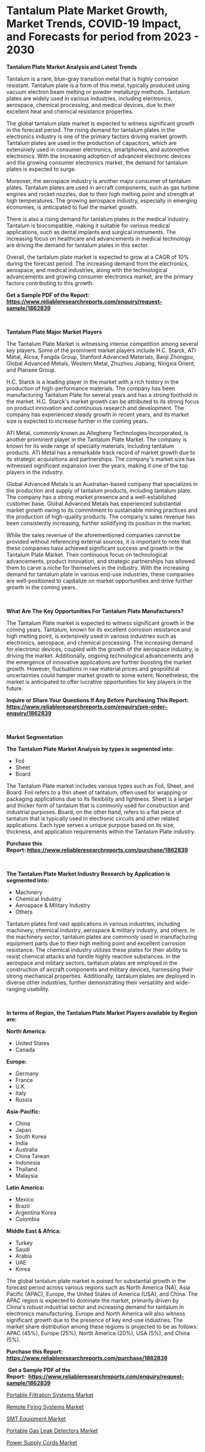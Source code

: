 <p><h1>Tantalum Plate Market Growth, Market Trends, COVID-19 Impact, and Forecasts for period from 2023 - 2030</h1></p><p><strong>Tantalum Plate Market Analysis and Latest Trends</strong></p>
<p><p>Tantalum is a rare, blue-gray transition metal that is highly corrosion resistant. Tantalum plate is a form of this metal, typically produced using vacuum electron beam melting or powder metallurgy methods. Tantalum plates are widely used in various industries, including electronics, aerospace, chemical processing, and medical devices, due to their excellent heat and chemical resistance properties.</p><p>The global tantalum plate market is expected to witness significant growth in the forecast period. The rising demand for tantalum plates in the electronics industry is one of the primary factors driving market growth. Tantalum plates are used in the production of capacitors, which are extensively used in consumer electronics, smartphones, and automotive electronics. With the increasing adoption of advanced electronic devices and the growing consumer electronics market, the demand for tantalum plates is expected to surge.</p><p>Moreover, the aerospace industry is another major consumer of tantalum plates. Tantalum plates are used in aircraft components, such as gas turbine engines and rocket nozzles, due to their high melting point and strength at high temperatures. The growing aerospace industry, especially in emerging economies, is anticipated to fuel the market growth.</p><p>There is also a rising demand for tantalum plates in the medical industry. Tantalum is biocompatible, making it suitable for various medical applications, such as dental implants and surgical instruments. The increasing focus on healthcare and advancements in medical technology are driving the demand for tantalum plates in this sector.</p><p>Overall, the tantalum plate market is expected to grow at a CAGR of 10% during the forecast period. The increasing demand from the electronics, aerospace, and medical industries, along with the technological advancements and growing consumer electronics market, are the primary factors contributing to this growth.</p></p>
<p><strong>Get a Sample PDF of the Report:&nbsp; <a href="https://www.reliableresearchreports.com/enquiry/request-sample/1862839">https://www.reliableresearchreports.com/enquiry/request-sample/1862839</a></strong></p>
<p>&nbsp;</p>
<p><strong>Tantalum Plate Major Market Players</strong></p>
<p><p>The Tantalum Plate Market is witnessing intense competition among several key players. Some of the prominent market players include H.C. Starck, ATI Metal, Alcoa, Fangda Group, Stanford Advanced Materials, Baoji Zhongpu, Global Advanced Metals, Western Metal, Zhuzhou Jiabang, Ningxia Orient, and Plansee Group.</p><p>H.C. Starck is a leading player in the market with a rich history in the production of high-performance materials. The company has been manufacturing Tantalum Plate for several years and has a strong foothold in the market. H.C. Starck's market growth can be attributed to its strong focus on product innovation and continuous research and development. The company has experienced steady growth in recent years, and its market size is expected to increase further in the coming years.</p><p>ATI Metal, commonly known as Allegheny Technologies Incorporated, is another prominent player in the Tantalum Plate Market. The company is known for its wide range of specialty materials, including tantalum products. ATI Metal has a remarkable track record of market growth due to its strategic acquisitions and partnerships. The company's market size has witnessed significant expansion over the years, making it one of the top players in the industry.</p><p>Global Advanced Metals is an Australian-based company that specializes in the production and supply of tantalum products, including tantalum plate. The company has a strong market presence and a well-established customer base. Global Advanced Metals has experienced substantial market growth owing to its commitment to sustainable mining practices and the production of high-quality products. The company's sales revenue has been consistently increasing, further solidifying its position in the market.</p><p>While the sales revenue of the aforementioned companies cannot be provided without referencing external sources, it is important to note that these companies have achieved significant success and growth in the Tantalum Plate Market. Their continuous focus on technological advancements, product innovation, and strategic partnerships has allowed them to carve a niche for themselves in the industry. With the increasing demand for tantalum plate in various end-use industries, these companies are well-positioned to capitalize on market opportunities and drive further growth in the coming years.</p></p>
<p>&nbsp;</p>
<p><strong>What Are The Key Opportunities For Tantalum Plate Manufacturers?</strong></p>
<p><p>The Tantalum Plate market is expected to witness significant growth in the coming years. Tantalum, known for its excellent corrosion resistance and high melting point, is extensively used in various industries such as electronics, aerospace, and chemical processing. The increasing demand for electronic devices, coupled with the growth of the aerospace industry, is driving the market. Additionally, ongoing technological advancements and the emergence of innovative applications are further boosting the market growth. However, fluctuations in raw material prices and geopolitical uncertainties could hamper market growth to some extent. Nonetheless, the market is anticipated to offer lucrative opportunities for key players in the future.</p></p>
<p><strong>Inquire or Share Your Questions If Any Before Purchasing This Report: <a href="https://www.reliableresearchreports.com/enquiry/pre-order-enquiry/1862839">https://www.reliableresearchreports.com/enquiry/pre-order-enquiry/1862839</a></strong></p>
<p>&nbsp;</p>
<p><strong>Market Segmentation</strong></p>
<p><strong>The Tantalum Plate Market Analysis by types is segmented into:</strong></p>
<p><ul><li>Foil</li><li>Sheet</li><li>Board</li></ul></p>
<p><p>The Tantalum Plate market includes various types such as Foil, Sheet, and Board. Foil refers to a thin sheet of tantalum, often used for wrapping or packaging applications due to its flexibility and lightness. Sheet is a larger and thicker form of tantalum that is commonly used for construction and industrial purposes. Board, on the other hand, refers to a flat piece of tantalum that is typically used in electronic circuits and other related applications. Each type serves a unique purpose based on its size, thickness, and application requirements within the Tantalum Plate industry.</p></p>
<p><strong>Purchase this Report:&nbsp;<a href="https://www.reliableresearchreports.com/purchase/1862839">https://www.reliableresearchreports.com/purchase/1862839</a></strong></p>
<p>&nbsp;</p>
<p><strong>The Tantalum Plate Market Industry Research by Application is segmented into:</strong></p>
<p><ul><li>Machinery</li><li>Chemical Industry</li><li>Aerospace & Military Industry</li><li>Others</li></ul></p>
<p><p>Tantalum plates find vast applications in various industries, including machinery, chemical industry, aerospace & military industry, and others. In the machinery sector, tantalum plates are commonly used in manufacturing equipment parts due to their high melting point and excellent corrosion resistance. The chemical industry utilizes these plates for their ability to resist chemical attacks and handle highly reactive substances. In the aerospace and military sectors, tantalum plates are employed in the construction of aircraft components and military devices, harnessing their strong mechanical properties. Additionally, tantalum plates are deployed in diverse other industries, further demonstrating their versatility and wide-ranging usability.</p></p>
<p>&nbsp;</p>
<p><strong>In terms of Region, the Tantalum Plate Market Players available by Region are:</strong></p>
<p>
    <p> <strong> North America: </strong>
        <ul>
            <li>United States</li>
            <li>Canada</li>
        </ul>
        </p> 
    <p> <strong> Europe: </strong>
        <ul>
            <li>Germany</li>
            <li>France</li>
            <li>U.K.</li>
            <li>Italy</li>
            <li>Russia</li>
        </ul>
        </p> 
    <p> <strong> Asia-Pacific: </strong>
        <ul>
            <li>China</li>
            <li>Japan</li>
            <li>South Korea</li>
            <li>India</li>
            <li>Australia</li>
            <li>China Taiwan</li>
            <li>Indonesia</li>
            <li>Thailand</li>
            <li>Malaysia</li>
        </ul>
        </p> 
    <p> <strong> Latin America: </strong>
        <ul>
            <li>Mexico</li>
            <li>Brazil</li>
            <li>Argentina Korea</li>
            <li>Colombia</li>
        </ul>
        </p> 
    <p> <strong> Middle East & Africa: </strong>
        <ul>
            <li>Turkey</li>
            <li>Saudi</li>
            <li>Arabia</li>
            <li>UAE</li>
            <li>Korea</li>
        </ul>
    </p>
    </p>
<p><p>The global tantalum plate market is poised for substantial growth in the forecast period across various regions such as North America (NA), Asia Pacific (APAC), Europe, the United States of America (USA), and China. The APAC region is expected to dominate the market, primarily driven by China's robust industrial sector and increasing demand for tantalum in electronics manufacturing. Europe and North America will also witness significant growth due to the presence of key end-use industries. The market share distribution among these regions is projected to be as follows: APAC (45%), Europe (25%), North America (20%), USA (5%), and China (5%).</p></p>
<p><strong>Purchase this Report: <a href="https://www.reliableresearchreports.com/purchase/1862839">https://www.reliableresearchreports.com/purchase/1862839</a></strong></p>
<p>&nbsp;<strong>Get a Sample PDF of the Report:&nbsp;&nbsp;<a href="https://www.reliableresearchreports.com/enquiry/request-sample/1862839">https://www.reliableresearchreports.com/enquiry/request-sample/1862839</a></strong></p>
<p><strong></strong></p>
<p><p><a href="https://medium.com/@judithhoffman05/portable-filtration-systems-market-size-market-outlook-and-market-forecast-2023-to-2030-796aac73c6f6">Portable Filtration Systems Market</a></p><p><a href="https://medium.com/@kimberlymontgomery2004/remote-firing-systems-market-analysis-and-sze-forecasted-for-period-from-2023-to-2030-c64b474546f6">Remote Firing Systems Market</a></p><p><a href="https://medium.com/@angelaarnold1941/smt-equipment-market-trends-and-market-analysis-forecasted-for-period-2023-2030-a705bcfe2272">SMT Equipment Market</a></p><p><a href="https://medium.com/@lorimyers95/portable-gas-leak-detectors-market-size-reveals-the-best-marketing-channels-in-global-industry-4c3912dd088a">Portable Gas Leak Detectors Market</a></p><p><a href="https://medium.com/@randysimpson755/power-supply-cords-market-analysis-and-sze-forecasted-for-period-from-2023-to-2030-fc411d73420a">Power Supply Cords Market</a></p></p>